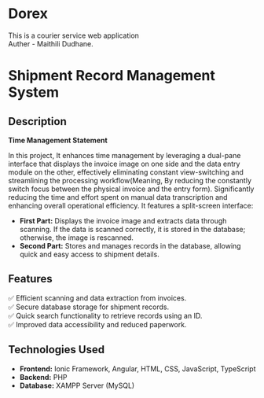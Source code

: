 # Dorex
This is a courier service web application <br>
Auther - Maithili Dudhane. 

   # Shipment Record Management System

## Description
**Time Management Statement**

In this project, It enhances time management by leveraging a dual-pane interface that displays the invoice image on one side and the data entry module on the other, effectively eliminating constant view-switching and streamlining the processing workflow(Meaning, By reducing the constantly switch focus between the physical invoice and the entry form). Significantly reducing the time and effort spent on manual data transcription and enhancing overall operational efficiency.
It features a split-screen interface:

- **First Part:** Displays the invoice image and extracts data through scanning. If the data is scanned correctly, it is stored in the database; otherwise, the image is rescanned.  
- **Second Part:** Stores and manages records in the database, allowing quick and easy access to shipment details.

## Features
✅ Efficient scanning and data extraction from invoices.  
✅ Secure database storage for shipment records.  
✅ Quick search functionality to retrieve records using an ID.  
✅ Improved data accessibility and reduced paperwork.  

## Technologies Used

- **Frontend:** Ionic Framework, Angular, HTML, CSS, JavaScript, TypeScript  
- **Backend:** PHP  
- **Database:** XAMPP Server (MySQL)  

